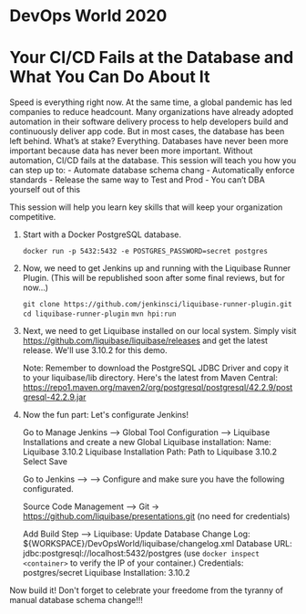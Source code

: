 # DevOps World 2020
# Your CI/CD Fails at the Database and What You Can Do About It

Speed is everything right now. At the same time, a global pandemic has led companies to reduce headcount. Many organizations have already adopted automation in their software delivery process to help developers build and continuously deliver app code. But in most cases, the database has been left behind. What’s at stake? Everything. Databases have never been more important because data has never been more important. Without automation, CI/CD fails at the database. This session will teach you how you can step up to: 
	- Automate database schema chang
	- Automatically enforce standards 
	- Release the same way to Test and Prod
	- You can’t DBA yourself out of this
	
This session will help you learn key skills that will keep your organization competitive.

1. Start with a Docker PostgreSQL database. 

	`docker run -p 5432:5432 -e POSTGRES_PASSWORD=secret postgres`

2. Now, we need to get Jenkins up and running with the Liquibase Runner Plugin. (This will be republished soon after some final reviews, but for now...)

	`git clone https://github.com/jenkinsci/liquibase-runner-plugin.git`
	`cd liquibase-runner-plugin`
	`mvn hpi:run`
	
3. Next, we need to get Liquibase installed on our local system. Simply visit https://github.com/liquibase/liquibase/releases and get the latest release. We'll use 3.10.2 for this demo.

	Note: Remember to download the PostgreSQL JDBC Driver and copy it to your liquibase/lib directory. Here's the latest from Maven Central: https://repo1.maven.org/maven2/org/postgresql/postgresql/42.2.9/postgresql-42.2.9.jar
	
4. Now the fun part: Let's configurate Jenkins!

	Go to Manage Jenkins --> Global Tool Configuration --> Liquibase Installations and create a new Global Liquibase installation:
		Name: Liquibase 3.10.2
		Liquibase Installation Path: Path to Liquibase 3.10.2
		Select Save	
		
	Go to Jenkins --> <Your Project> --> Configure and make sure you have the following configurated.
	
	Source Code Management --> Git -> https://github.com/liquibase/presentations.git (no need for credentials)
		
	Add Build Step --> Liquibase: Update Database
		Change Log: ${WORKSPACE}/DevOpsWorld/liquibase/changelog.xml
		Database URL: jdbc:postgresql://localhost:5432/postgres (use `docker inspect <container>` to verify the IP of your container.)
		Credentials: postgres/secret
		Liquibase Installation: 3.10.2

Now build it! Don't forget to celebrate your freedome from the tyranny of manual database schema change!!!
